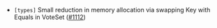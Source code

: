 - `[types]` Small reduction in memory allocation via swapping Key with Equals in VoteSet
    ([\#1112](https://github.com/cometbft/cometbft/issues/1112))
